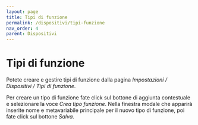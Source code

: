 ```yaml
---
layout: page
title: Tipi di funzione
permalink: /dispositivi/tipi-funzione
nav_order: 4
parent: Dispositivi
---
```


# Tipi di funzione

Potete creare e gestire tipi di funzione dalla pagina *Impostazioni / Dispositivi / Tipi di funzione*.

Per creare un tipo di funzione fate click sul bottone di aggiunta contestuale e selezionare la voce *Crea tipo funzione*. Nella finestra modale che apparirà inserite nome e metavariabile principale per il nuovo tipo di funzione, poi fate click sul bottone *Salva*.
